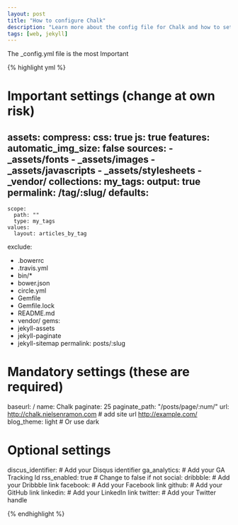 ```yaml
---
layout: post
title: "How to configure Chalk"
description: "Learn more about the config file for Chalk and how to set it up properly."
tags: [web, jekyll]
---
```


The _config.yml file is the most Important

{% highlight yml %}
# Important settings (change at own risk)

assets:
  compress:
    css: true
    js: true
  features:
    automatic_img_size: false
  sources:
    - _assets/fonts
    - _assets/images
    - _assets/javascripts
    - _assets/stylesheets
    - _vendor/
collections:
  my_tags:
    output: true
    permalink: /tag/:slug/
defaults:
  -
    scope:
      path: ""
      type: my_tags
    values:
      layout: articles_by_tag
exclude:
  - .bowerrc
  - .travis.yml
  - bin/*
  - bower.json
  - circle.yml
  - Gemfile
  - Gemfile.lock
  - README.md
  - vendor/
gems:
  - jekyll-assets
  - jekyll-paginate
  - jekyll-sitemap
permalink: posts/:slug

# Mandatory settings (these are required)

baseurl: /
name: Chalk
paginate: 25
paginate_path: "/posts/page/:num/"
url: http://chalk.nielsenramon.com # add site url http://example.com/
blog_theme: light # Or use dark

# Optional settings

discus_identifier: # Add your Disqus identifier
ga_analytics: # Add your GA Tracking Id
rss_enabled: true # Change to false if not
social:
  dribbble: # Add your Dribbble link
  facebook: # Add your Facebook link
  github: # Add your GitHub link
  linkedin: # Add your LinkedIn link
  twitter: # Add your Twitter handle

{% endhighlight %}

